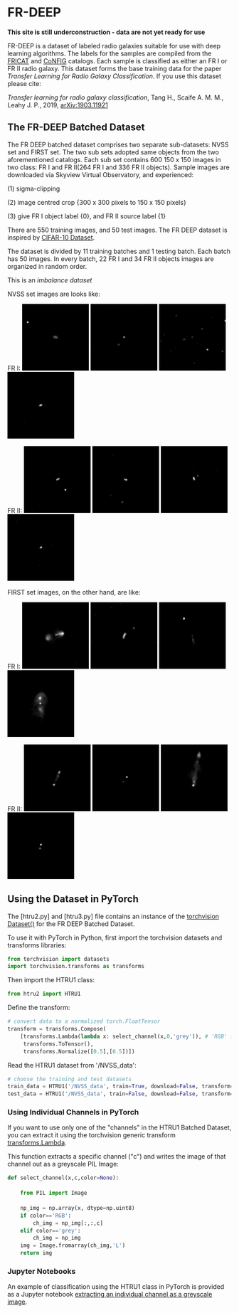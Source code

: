 # FR-DEEP

**This site is still underconstruction - data are not yet ready for use**

FR-DEEP is a dataset of labeled radio galaxies suitable for use with deep learning algorithms.  The labels for the samples are compiled from the [FRICAT](https://arxiv.org/abs/1610.09376) and [CoNFIG](https://academic.oup.com/mnras/article/390/2/819/1032320) catalogs. Each sample is classified as either an FR I or FR II radio galaxy. This dataset forms the base training data for the paper *Transfer Learning for Radio Galaxy Classification*. If you use this dataset please cite:

*Transfer learning for radio galaxy classification*, Tang H., Scaife A. M. M., Leahy J. P., 2019, [arXiv:1903.11921](https://arxiv.org/abs/1903.11921)  

## The FR-DEEP Batched Dataset

The FR DEEP batched dataset comprises two separate sub-datasets: NVSS set and FIRST set. The two sub sets adopted same objects from the two aforementioned catalogs. Each sub set contains 600 150 x 150 images in two class: FR I and FR II(264 FR I and 336 FR II objects). Sample images are downloaded via Skyview Virtual Observatory, and experienced:

(1) sigma-clipping 

(2) image centred crop {300 x 300 pixels to 150 x 150 pixels}

(3) give FR I object label {0}, and FR II source label {1}


There are 550 training images, and 50 test images. The FR DEEP dataset is inspired by [CIFAR-10 Dataset](http://www.cs.toronto.edu/~kriz/cifar.html).

The dataset is divided by 11 training batches and 1 testing batch. Each batch has 50 images. In every batch, 22 FR I and 34 FR II objects images are organized in random order.

This is an *imbalance dataset*

NVSS set images are looks like:

FR I: ![a](/media/nvss/FR1/1_CoNFIG_FR1_.png) ![b](/media/nvss/FR1/1_FRICAT_FR1_.png) ![c](/media/nvss/FR1/2_FRICAT_FR1_.png) ![d](/media/nvss/FR1/2_CoNFIG_FR1_.png)

FR II: ![a](/media/nvss/FR2/53_CoNFIG_FR2.png) ![b](/media/nvss/FR2/54_CoNFIG_FR2.png) ![c](/media/nvss/FR2/55_CoNFIG_FR2.png) ![d](/media/nvss/FR2/56_CoNFIG_FR2.png)

FIRST set images, on the other hand, are like:

FR I: ![a](/media/first/FR1/2_CoNFIG_FR1.png) ![b](/media/first/FR1/2_FRICAT_FR1.png) ![c](/media/first/FR1/3_FRICAT_FR1.png) ![d](/media/first/FR1/3_CoNFIG_FR1.png)

FR II: ![a](/media/first/FR2/11_CoNFIG_FR2.png) ![b](/media/first/FR2/12_CoNFIG_FR2.png) ![c](/media/first/FR2/13_CoNFIG_FR2.png) ![d](/media/first/FR2/14_CoNFIG_FR2.png)

## Using the Dataset in PyTorch

The [htru2.py] and [htru3.py] file contains an instance of the [torchvision Dataset()](https://pytorch.org/docs/stable/torchvision/datasets.html) for the FR DEEP Batched Dataset. 

To use it with PyTorch in Python, first import the torchvision datasets and transforms libraries:

```python
from torchvision import datasets
import torchvision.transforms as transforms
```

Then import the HTRU1 class:

```python
from htru2 import HTRU1
```

Define the transform:

```python
# convert data to a normalized torch.FloatTensor
transform = transforms.Compose(
    [transforms.Lambda(lambda x: select_channel(x,0,'grey')), # 'RGB' in the context of htru1
     transforms.ToTensor(),
     transforms.Normalize([0.5],[0.5])])
 ```

Read the HTRU1 dataset from '/NVSS_data':

```python
# choose the training and test datasets
train_data = HTRU1('/NVSS_data', train=True, download=False, transform=transform)
test_data = HTRU1('/NVSS_data', train=False, download=False, transform=transform)
```

### Using Individual Channels in PyTorch

If you want to use only one of the "channels" in the HTRU1 Batched Dataset, you can extract it using the torchvision generic transform [transforms.Lambda](https://pytorch.org/docs/stable/torchvision/transforms.html#generic-transforms). 

This function extracts a specific channel ("c") and writes the image of that channel out as a greyscale PIL Image:

```python
def select_channel(x,c,color=None):
    
    from PIL import Image
    
    np_img = np.array(x, dtype=np.uint8)
    if color=='RGB':
        ch_img = np_img[:,:,c]
    elif color=='grey':
        ch_img = np_img
    img = Image.fromarray(ch_img,'L')
    return img
 ```
 
### Jupyter Notebooks

An example of classification using the HTRU1 class in PyTorch is provided as a Jupyter notebook [extracting an individual channel as a greyscale image](https://github.com/as595/HTRU1/blob/master/htru1_tutorial_channel.ipynb).




